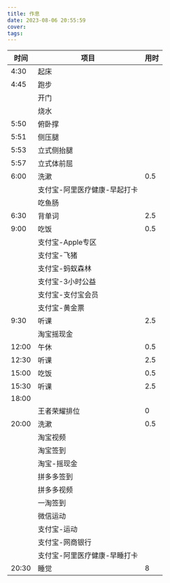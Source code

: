 ```yaml
---
title: 作息
date: 2023-08-06 20:55:59
cover:
tags:
---
```


<!-- more -->

| 时间  | 项目                         | 用时 |
| ----- | ---------------------------- | ---- |
| 4:30  | 起床                         |      |
| 4:45  | 跑步                         |      |
|       | 开门                         |      |
|       | 烧水                         |      |
| 5:50  | 俯卧撑                       |      |
| 5:51  | 侧压腿                       |      |
| 5:53  | 立式侧抬腿                   |      |
| 5:57  | 立式体前屈                   |      |
| 6:00  | 洗漱                         | 0.5  |
|       | 支付宝-阿里医疗健康-早起打卡 |      |
|       | 吃鱼肠                             |      |
| 6:30  | 背单词                       | 2.5  |
| 9:00  | 吃饭                         | 0.5  |
|       | 支付宝-Apple专区             |      |
|       | 支付宝-飞猪                  |      |
|       | 支付宝-蚂蚁森林              |      |
|       | 支付宝-3小时公益             |      |
|       | 支付宝-支付宝会员            |      |
|       | 支付宝-黄金票                |      |
| 9:30  | 听课                         | 2.5  |
|       | 淘宝摇现金                   |      |
| 12:00 | 午休                         | 0.5  |
| 12:30 | 听课                         | 2.5  |
| 15:00 | 吃饭                         | 0.5  |
| 15:30 | 听课                         | 2.5  |
| 18:00 |                              |      |
|       | 王者荣耀排位                 | 0    |
| 20:00 | 洗漱                         | 0.5  |
|       | 淘宝视频                     |      |
|       | 淘宝签到                     |      |
|       | 淘宝-摇现金                  |      |
|       | 拼多多签到                   |      |
|       | 拼多多视频                   |      |
|       | 一淘签到                     |      |
|       | 微信运动                     |      |
|       | 支付宝-运动                  |      |
|       | 支付宝-网商银行              |      |
|       | 支付宝-阿里医疗健康-早睡打卡 |      |
| 20:30 | 睡觉                         | 8    |

